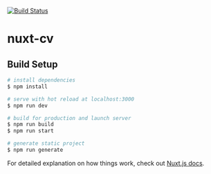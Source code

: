[![Build Status](https://jenkins.0x00.digital/job/cv/badge/icon)](https://jenkins.0x00.digital/job/cv/)
# nuxt-cv

## Build Setup

```bash
# install dependencies
$ npm install

# serve with hot reload at localhost:3000
$ npm run dev

# build for production and launch server
$ npm run build
$ npm run start

# generate static project
$ npm run generate
```

For detailed explanation on how things work, check out [Nuxt.js docs](https://nuxtjs.org).
